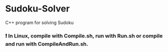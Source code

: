 # Sudoku-Solver
C++ program for solving Sudoku
### :heavy_exclamation_mark: In Linux, compile with Compile.sh, run with Run.sh or compile and run with CompileAndRun.sh.
